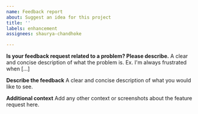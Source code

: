 ```yaml
---
name: Feedback report
about: Suggest an idea for this project
title: ''
labels: enhancement
assignees: shaurya-chandhoke

---
```


**Is your feedback request related to a problem? Please describe.**
A clear and concise description of what the problem is. Ex. I'm always frustrated when [...]

**Describe the feedback**
A clear and concise description of what you would like to see.

**Additional context**
Add any other context or screenshots about the feature request here.
